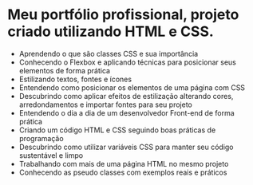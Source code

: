 # Meu portfólio profissional, projeto criado utilizando HTML e CSS.

<ul>
 <li> Aprendendo o que são classes CSS e sua importância</li>
  <li>Conhecendo o Flexbox e aplicando técnicas para posicionar seus elementos de forma prática</li>
  <li>Estilizando textos, fontes e ícones</li>
  <li>Entendendo como posicionar os elementos de uma página com CSS</li>
  <li>Descubrindo como aplicar efeitos de estilização alterando cores, arredondamentos e importar fontes para seu projeto</li>
  <li>Entendendo o dia a dia de um desenvolvedor Front-end de forma prática</li>
  <li>Criando um código HTML e CSS seguindo boas práticas de programação</li>
  <li>Descubrindo como utilizar variáveis CSS para manter seu código sustentável e limpo</li>
  <li>Trabalhando com mais de uma página HTML no mesmo projeto</li>
  <li>Conhecendo as pseudo classes com exemplos reais e práticos</li>
